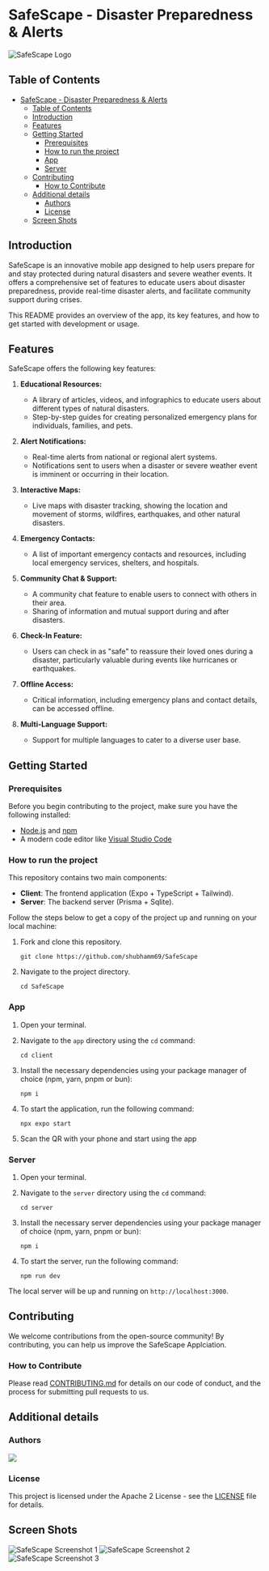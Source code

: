 # SafeScape - Disaster Preparedness & Alerts

![SafeScape Logo](./client/assets/logo.png)

## Table of Contents

- [SafeScape - Disaster Preparedness \& Alerts](#safescape---disaster-preparedness--alerts)
  - [Table of Contents](#table-of-contents)
  - [Introduction](#introduction)
  - [Features](#features)
  - [Getting Started](#getting-started)
    - [Prerequisites](#prerequisites)
    - [How to run the project](#how-to-run-the-project)
    - [App](#app)
    - [Server](#server)
  - [Contributing](#contributing)
    - [How to Contribute](#how-to-contribute)
  - [Additional details](#additional-details)
    - [Authors](#authors)
    - [License](#license)
  - [Screen Shots](#screen-shots)

## Introduction

SafeScape is an innovative mobile app designed to help users prepare for and stay protected during natural disasters and severe weather events. It offers a comprehensive set of features to educate users about disaster preparedness, provide real-time disaster alerts, and facilitate community support during crises.

This README provides an overview of the app, its key features, and how to get started with development or usage.

## Features

SafeScape offers the following key features:

1. **Educational Resources:**

   - A library of articles, videos, and infographics to educate users about different types of natural disasters.
   - Step-by-step guides for creating personalized emergency plans for individuals, families, and pets.

2. **Alert Notifications:**

   - Real-time alerts from national or regional alert systems.
   - Notifications sent to users when a disaster or severe weather event is imminent or occurring in their location.

3. **Interactive Maps:**

   - Live maps with disaster tracking, showing the location and movement of storms, wildfires, earthquakes, and other natural disasters.

4. **Emergency Contacts:**

   - A list of important emergency contacts and resources, including local emergency services, shelters, and hospitals.

5. **Community Chat & Support:**

   - A community chat feature to enable users to connect with others in their area.
   - Sharing of information and mutual support during and after disasters.

6. **Check-In Feature:**

   - Users can check in as "safe" to reassure their loved ones during a disaster, particularly valuable during events like hurricanes or earthquakes.

7. **Offline Access:**

   - Critical information, including emergency plans and contact details, can be accessed offline.

8. **Multi-Language Support:**
   - Support for multiple languages to cater to a diverse user base.

## Getting Started

### Prerequisites

Before you begin contributing to the project, make sure you have the following installed:

- [Node.js](https://nodejs.org/) and [npm](https://www.npmjs.com/)
- A modern code editor like [Visual Studio Code](https://code.visualstudio.com/)

### How to run the project

This repository contains two main components:

- **Client**: The frontend application (Expo + TypeScript + Tailwind).
- **Server**: The backend server (Prisma + Sqlite).

Follow the steps below to get a copy of the project up and running on your local machine:

1. Fork and clone this repository.

   ```
   git clone https://github.com/shubhamm69/SafeScape
   ```

2. Navigate to the project directory.

   ```
   cd SafeScape
   ```

### App

1. Open your terminal.
2. Navigate to the `app` directory using the `cd` command:

   ```
   cd client
   ```

3. Install the necessary dependencies using your package manager of choice (npm, yarn, pnpm or bun):

   ```
   npm i
   ```

4. To start the application, run the following command:

   ```
   npx expo start
   ```

5. Scan the QR with your phone and start using the app

### Server

1. Open your terminal.

2. Navigate to the `server` directory using the `cd` command:

   ```
   cd server
   ```

3. Install the necessary server dependencies using your package manager of choice (npm, yarn, pnpm or bun):

   ```
   npm i
   ```

4. To start the server, run the following command:
   ```
   npm run dev
   ```

The local server will be up and running on `http://localhost:3000`.

## Contributing

We welcome contributions from the open-source community!
By contributing, you can help us improve the SafeScape Applciation.

### How to Contribute

Please read [CONTRIBUTING.md](CONTRIBUTING.md) for details on our code of conduct, and the process for submitting pull requests to us.

## Additional details

### Authors

<a href="https://github.com/shubhamm69/SafeScape/graphs/contributors">
  <img src="https://contributors-img.web.app/image?repo=shubhamm69/SafeScape" />
</a>

### License

This project is licensed under the Apache 2 License - see the [LICENSE](LICENSE) file for details.

## Screen Shots

![SafeScape Screenshot 1](./client/assets/screenshots/1.png)
![SafeScape Screenshot 2](./client/assets/screenshots/2.png)
![SafeScape Screenshot 3](./client/assets/screenshots/3.png)
